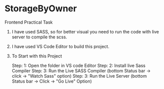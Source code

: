 # StorageByOwner
Frontend Practical Task

1. I have used SASS, so for better visual you need to run the code with live server to compile the scss.
2. I have used VS Code Editor to build this project.
3. To Start with this Project

    Step: 1: Open the folder in VS code Editor
    Step: 2: Install live Sass Compiler
    Step: 3: Run the Live SASS Compiler (bottom Status bar -> click -> "Watch Sass" option)
    Step: 3: Run the Live Server (bottom Status bar -> Click -> "Go Live" Option)
